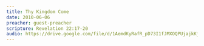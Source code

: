 ```yaml
---
title: Thy Kingdom Come
date: 2010-06-06
preacher: guest-preacher
scripture: Revelation 22:17-20
audio: https://drive.google.com/file/d/1AemdKyRafR_pD73I1fJMXOQPUjajkKjd/view
---
```

